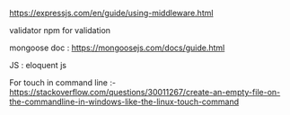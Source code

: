 https://expressjs.com/en/guide/using-middleware.html
 




validator npm for validation


mongoose doc : https://mongoosejs.com/docs/guide.html


JS : eloquent js


For touch in command line :- https://stackoverflow.com/questions/30011267/create-an-empty-file-on-the-commandline-in-windows-like-the-linux-touch-command
